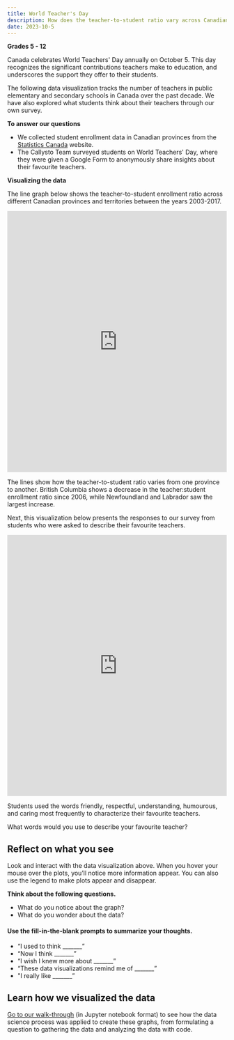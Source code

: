```yaml
---
title: World Teacher's Day
description: How does the teacher-to-student ratio vary across Canadian provinces? How do students describe their favourite teachers?
date: 2023-10-5
---
```


<p><b>Grades 5 - 12</b></p>
<p>Canada celebrates World Teachers' Day annually on October 5. This day recognizes the significant contributions teachers make to education, and underscores the support they offer to their students.</p>
<p>The following data visualization tracks the number of teachers in public elementary and secondary schools in Canada over the past decade. We have also explored what students think about their teachers through our own survey.</p>
<p><strong>To answer our questions</strong></p>
<ul>
<li>We collected student enrollment data in Canadian provinces from the <a href="https://www150.statcan.gc.ca/n1/daily-quotidien/221122/dq221122e-eng.htm" target="_blank" rel="noopener">Statistics Canada</a> website.</li>
<li>The Callysto Team surveyed students on World Teachers' Day, where they were given a Google Form to anonymously share insights about their favourite teachers.</li>
</ul>
<p><strong>Visualizing the data</strong></p>
<p>The line graph below shows the teacher-to-student enrollment ratio across different Canadian provinces and territories between the years 2003-2017.</p>
<p><iframe loading="lazy" id="igraph" class="post-img-shadow" style="border: none;" src="https://callysto.github.io/data-files/data-viz-of-the-week/world-teachers-day/visualization/ratio_comparison.html" width="100%" height="600 " scrolling="no" seamless="seamless"></iframe></p>
<p>The lines show how the teacher-to-student ratio varies from one province to another. British Columbia shows a decrease in the teacher:student enrollment ratio since 2006, while Newfoundland and Labrador saw the largest increase.</p>

<p>Next, this visualization below presents the responses to our survey from students who were asked to describe their favourite teachers.</p>
<p><iframe loading="lazy" id="igraph" class="post-img-shadow" style="border: none;" src="https://callysto.github.io/data-files/data-viz-of-the-week/world-teachers-day/visualization/bar.html" width="100%" height="600 " scrolling="no" seamless="seamless"></iframe></p>
<p>Students used the words friendly, respectful, understanding, humourous, and caring most frequently to characterize their favourite teachers.</p>
<p>What words would you use to describe your favourite teacher?</p>

<h2><b>Reflect on what you see</b></h2>
<p>Look and interact with the data visualization above. When you hover your mouse over the plots, you’ll notice more information appear. You can also use the legend to make plots appear and disappear.</p>
<p><strong>Think about the following questions.</strong></p>
<ul>
<li>What do you notice about the graph?</li>
<li>What do you wonder about the data?</li>
</ul>
<h4><b>Use the fill-in-the-blank prompts to summarize your thoughts.</b></h4>
<ul>
<li aria-level="1">“I used to think _______”</li>
<li aria-level="1">“Now I think _______”</li>
<li aria-level="1">“I wish I knew more about _______”</li>
<li aria-level="1">“These data visualizations remind me of _______”</li>
<li aria-level="1">"I really like _______”</li>
</ul>
<h2>Learn how we visualized the data</h2>
<p><a href="https://bit.ly/callysto-wtd" target="_blank" rel="noopener">Go to our walk-through</a> (in Jupyter notebook format) to see how the data science process was applied to create these graphs, from formulating a question to gathering the data and analyzing the data with code.</p>